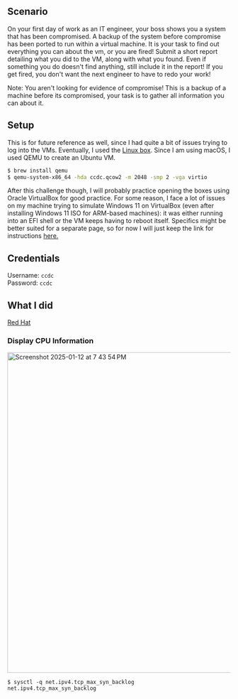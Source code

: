 ## Scenario
On your first day of work as an IT engineer, your boss shows you a system that has been compromised. A backup of the system before compromise has been ported to run within a virtual machine. It is your task to find out everything you can about the vm, or you are fired! Submit a short report detailing what you did to the VM, along with what you found. Even if something you do doesn't find anything, still include it in the report! If you get fired, you don't want the next engineer to have to redo your work!

Note: You aren't looking for evidence of compromise! This is a backup of a machine before its compromised, your task is to gather all information you can about it.

## Setup
This is for future reference as well, since I had quite a bit of issues trying to log into the VMs. Eventually, I used the [Linux box](https://nam10.safelinks.protection.outlook.com/?url=https%3A%2F%2Fdellvostroftw.s3.us-east-1.amazonaws.com%2Fccdc.qcow2&data=05%7C02%7Cchtran%40umass.edu%7Cfb87142bfbf544b3f89308dd20a839b6%7C7bd08b0b33954dc194bbd0b2e56a497f%7C0%7C0%7C638702630047922074%7CUnknown%7CTWFpbGZsb3d8eyJFbXB0eU1hcGkiOnRydWUsIlYiOiIwLjAuMDAwMCIsIlAiOiJXaW4zMiIsIkFOIjoiTWFpbCIsIldUIjoyfQ%3D%3D%7C80000%7C%7C%7C&sdata=O6SuAtNg960XAYJZNvM%2FU4sGsO27QppKV0fMmVlvmMM%3D&reserved=0). Since I am using macOS, I used QEMU to create an Ubuntu VM.
```zsh
$ brew install qemu
$ qemu-system-x86_64 -hda ccdc.qcow2 -m 2048 -smp 2 -vga virtio
```
After this challenge though, I will probably practice opening the boxes using Oracle VirtualBox for good practice. For some reason, I face a lot of issues on my machine trying to simulate Windows 11 on VirtualBox (even after installing Windows 11 ISO for ARM-based machines): it was either running into an EFI shell or the VM keeps having to reboot itself. Specifics might be better suited for a separate page, so for now I will just keep the link for instructions [here.](https://kfocus.org/wf/vbox-w11.html#bkm_setup_w11)

## Credentials 
Username: <code>ccdc</code> <br>
Password: <code>ccdc</code>

## What I did
[Red Hat](https://www.redhat.com/en/blog/linux-system-info-commands)
### Display CPU Information

<img width="722" alt="Screenshot 2025-01-12 at 7 43 54 PM" src="https://github.com/user-attachments/assets/c61ebe49-e8fb-4cf1-9a49-ae46870b5896" />


```
$ sysctl -q net.ipv4.tcp_max_syn_backlog
net.ipv4.tcp_max_syn_backlog
```
